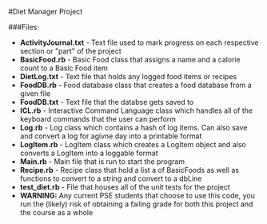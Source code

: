 #Diet Manager Project

###Files:
- __ActivityJournal.txt__ - Text file used to mark progress on each respective section or "part" of the project
- __BasicFood.rb__    - Basic Food class that assigns a name and a calorie count to a Basic Food item
- __DietLog.txt__     - Text file that holds any logged food items or recipes
- __FoodDB.rb__       - Food database class that creates a food database from a given file
- __FoodDB.txt__      - Text file that the databse gets saved to
- __ICL.rb__          - Interactive Command Language class which handles all of the keyboard commands that the user can perform
- __Log.rb__          - Log class which contains a hash of log items. Can also save and convert a log for agivne day into a printable format
- __LogItem.rb__      - LogItem class which creates a LogItem object and also converts a LogItem into a loggable format
- __Main.rb__         - Main file that is run to start the program
- __Recipe.rb__       - Recipe class that hold a list a of BasicFoods as well as functions to convert to a string and convert to a dbLine
- __test_diet.rb__    - File that houses all of the unit tests for the project
- __WARNING:__ Any current PSE students that choose to use this code, you run the (likely) risk of obtaining a failing grade for both this project and the course as a whole
